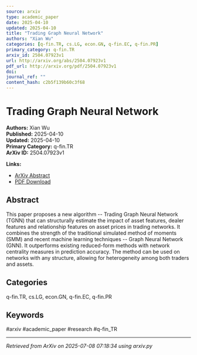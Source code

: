 ```yaml
---
source: arxiv
type: academic_paper
date: 2025-04-10
updated: 2025-04-10
title: "Trading Graph Neural Network"
authors: "Xian Wu"
categories: [q-fin.TR, cs.LG, econ.GN, q-fin.EC, q-fin.PR]
primary_category: q-fin.TR
arxiv_id: 2504.07923v1
url: http://arxiv.org/abs/2504.07923v1
pdf_url: http://arxiv.org/pdf/2504.07923v1
doi: 
journal_ref: ""
content_hash: c2b5f139b60c3f68
---
```


# Trading Graph Neural Network

**Authors:** Xian Wu  
**Published:** 2025-04-10  
**Updated:** 2025-04-10  
**Primary Category:** q-fin.TR  
**ArXiv ID:** 2504.07923v1  

**Links:**
- [ArXiv Abstract](http://arxiv.org/abs/2504.07923v1)
- [PDF Download](http://arxiv.org/pdf/2504.07923v1)


## Abstract

This paper proposes a new algorithm -- Trading Graph Neural Network (TGNN)
that can structurally estimate the impact of asset features, dealer features
and relationship features on asset prices in trading networks. It combines the
strength of the traditional simulated method of moments (SMM) and recent
machine learning techniques -- Graph Neural Network (GNN). It outperforms
existing reduced-form methods with network centrality measures in prediction
accuracy. The method can be used on networks with any structure, allowing for
heterogeneity among both traders and assets.

## Categories

q-fin.TR, cs.LG, econ.GN, q-fin.EC, q-fin.PR





## Keywords

#arxiv #academic_paper #research #q-fin_TR

---
*Retrieved from ArXiv on 2025-07-08 07:18:34 using arxiv.py*

